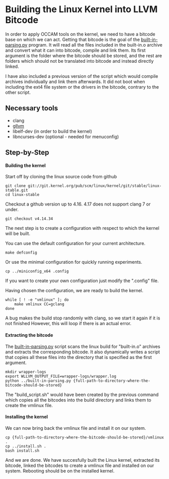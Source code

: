 # Building the Linux Kernel into LLVM Bitcode

In order to apply OCCAM tools on the kernel, we need to have a bitcode base on which we can act.
Getting that bitcode is the goal of the [built-in-parsing.py](built-in-parsing.py) program. It will read all the files included in the built-in.o archive and convert what it can into bitcode, compile and link them.
Its first argument is the folder where the bitcode should be stored, and the rest are folders which should not be translated into bitcode and instead directly linked.

I have also included a previous version of the script which would compile archives individually and link them afterwards. It did not boot when including the ext4 file system or the drivers in the bitcode, contrary to the other script.


## Necessary tools

 - clang
 - [gllvm](https://github.com/SRI-CSL/gllvm)
 - libelf-dev (in order to build the kernel)
 - libncurses-dev (optional - needed for menuconfig)
 
## Step-by-Step

#### Building the kernel

Start off by cloning the linux source code from github

```
git clone git://git.kernel.org/pub/scm/linux/kernel/git/stable/linux-stable.git
cd linux-stable
```

Checkout a github version up to 4.16. 4.17 does not support clang 7 or under.

```
git checkout v4.14.34
```

The next step is to create a configuration with respect to which the kernel will be built. 

You can use the default configuration for your current architecture.

```
make defconfig
```

Or use the minimal configuration for quickly running experiments.

```
cp ../miniconfig_x64 .config
```

If you want to create your own configuration just modify the ".config" file.

Having chosen the configuration, we are ready to build the kernel.


```
while [ ! -e "vmlinux" ]; do
    make vmlinux CC=gclang
done
```
A bug makes the build stop randomly with clang, so we start it again if it is not finished
However, this will loop if there is an actual error.


#### Extracting the bitcode

The [built-in-parsing.py](built-in-parsing.py) script scans the linux build for "built-in.o" archives and extracts the corresponding bitcode. It also dynamically writes a script that copies all these files into the directory that is specified as the first argument. 

```
mkdir wrapper-logs
export WLLVM_OUTPUT_FILE=wrapper-logs/wrapper.log
python ../built-in-parsing.py {full-path-to-directory-where-the-bitcode-should-be-stored} 
```

The "build_script.sh" would have been created by the previous command which copies all the bitcodes into the build directory and links them to create the vmlinux file. 


#### Installing the kernel

We can now bring back the vmlinux file and install it on our system.

```
cp {full-path-to-directory-where-the-bitcode-should-be-stored}/vmlinux .
cp ../install.sh .
bash install.sh
```

And we are done. We have succesfully built the Linux kernel, extracted its bitcode, linked the bitcodes to create a vmlinux file and installed on our system. Rebooting should be on the installed kernel.
